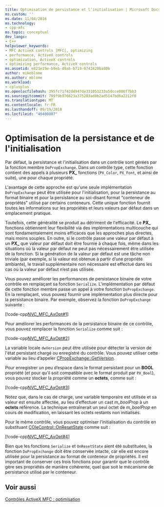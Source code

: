 ```yaml
---
title: Optimisation de persistance et l’initialisation | Microsoft Docs
ms.custom: ''
ms.date: 11/04/2016
ms.technology:
- cpp-mfc
ms.topic: conceptual
dev_langs:
- C++
helpviewer_keywords:
- MFC ActiveX controls [MFC], optimizing
- performance, ActiveX controls
- optimization, ActiveX controls
- optimizing performance, ActiveX controls
ms.assetid: e821e19e-b9eb-49ab-b719-0743420ba80b
author: mikeblome
ms.author: mblome
ms.workload:
- cplusplus
ms.openlocfilehash: 395fc71f42dd947de331051233a5dcce086f7bb3
ms.sourcegitcommit: 799f9b976623a375203ad8b2ad5147bd6a2212f0
ms.translationtype: MT
ms.contentlocale: fr-FR
ms.lasthandoff: 09/19/2018
ms.locfileid: "46400807"
---
```

# <a name="optimizing-persistence-and-initialization"></a>Optimisation de la persistance et de l'initialisation

Par défaut, la persistance et l'initialisation dans un contrôle sont gérées par la fonction membre `DoPropExchange`. Dans un contrôle type, cette fonction contient des appels à plusieurs **PX_** fonctions (`PX_Color`, `PX_Font`, et ainsi de suite), une pour chaque propriété.

L'avantage de cette approche est qu'une seule implémentation `DoPropExchange` peut être utilisée pour l'initialisation, pour la persistance au format binaire et pour la persistance au soi-disant format "conteneur de propriétés" utilisé par certains conteneurs. Cette unique fonction fournit toutes les informations sur les propriétés et leurs valeurs par défaut dans un emplacement pratique.

Toutefois, cette généralité se produit au détriment de l'efficacité. Le **PX_** fonctions obtiennent leur flexibilité via des implémentations multicouche qui sont fondamentalement moins efficaces que les approches plus directes, mais moins souples. En outre, si le contrôle passe une valeur par défaut à un **PX_** que valeur par défaut doit être fournie à chaque fois, même dans les situations où la valeur par défaut ne peut pas nécessairement être utilisée de la fonction. Si la génération de la valeur par défaut est une tâche non triviale (par exemple, si la valeur est obtenue à partir d’une propriété ambiante), le travail supplémentaire non nécessaire est effectué dans les cas où la valeur par défaut n’est pas utilisée.

Vous pouvez améliorer les performances de persistance binaire de votre contrôle en remplaçant sa fonction `Serialize`. L'implémentation par défaut de cette fonction membre passe un appel à votre fonction `DoPropExchange`. En la remplaçant, vous pouvez fournir une implémentation plus directe pour la persistance binaire. Par exemple, observez la fonction `DoPropExchange` suivante :

[!code-cpp[NVC_MFC_AxOpt#1](../mfc/codesnippet/cpp/optimizing-persistence-and-initialization_1.cpp)]

Pour améliorer les performances de la persistance binaire de ce contrôle, vous pouvez remplacer la fonction `Serialize` comme suit :

[!code-cpp[NVC_MFC_AxOpt#2](../mfc/codesnippet/cpp/optimizing-persistence-and-initialization_2.cpp)]

La variable locale `dwVersion` peut être utilisée pour détecter la version de l'état persistant chargé ou enregistré du contrôle. Vous pouvez utiliser cette variable au lieu d’appeler [CPropExchange::GetVersion](../mfc/reference/cpropexchange-class.md#getversion).

Pour enregistrer un peu d’espace dans le format persistant pour un **BOOL** propriété (et pour qu’il soit compatible avec le format produit par `PX_Bool`), vous pouvez stocker la propriété comme un **octets**, comme suit :

[!code-cpp[NVC_MFC_AxOpt#3](../mfc/codesnippet/cpp/optimizing-persistence-and-initialization_3.cpp)]

Notez que, dans le cas de charge, une variable temporaire est utilisée et sa valeur est ensuite affectée, au lieu d’effectuer un cast *m_boolProp* à un **octets** référence. La technique entraînerait un seul octet de *m_boolProp* en cours de modification, en laissant les octets restants non initialisés.

Pour le même contrôle, vous pouvez optimiser l’initialisation du contrôle en substituant [COleControl::OnResetState](../mfc/reference/colecontrol-class.md#onresetstate) comme suit :

[!code-cpp[NVC_MFC_AxOpt#4](../mfc/codesnippet/cpp/optimizing-persistence-and-initialization_4.cpp)]

Bien que les fonctions `Serialize` et `OnResetState` aient été substituées, la fonction `DoPropExchange` doit être conservée intacte, car elle est encore utilisée pour la persistance au format de conteneur de propriétés. Il est important de conserver ces trois fonctions pour garantir que le contrôle gère ses propriétés de manière cohérente, quel que soit le mécanisme de persistance utilisé par le conteneur.

## <a name="see-also"></a>Voir aussi

[Contrôles ActiveX MFC : optimisation](../mfc/mfc-activex-controls-optimization.md)

